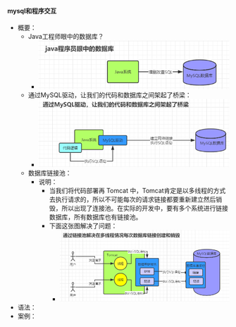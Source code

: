 #### mysql和程序交互

- 概要：
    - Java工程师眼中的数据库？
        - ![java程序员眼中的数据库](./img/20201202191735.png)
    - 通过MySQL驱动，让我们的代码和数据库之间架起了桥梁：
        - ![代码通过驱动链接数据库](./img/20201203021748.png)
    - 数据库链接池：
        - 说明：
            - 当我们将代码部署再 Tomcat 中，Tomcat肯定是以多线程的方式去执行请求的，所以不可能每次的请求链接都要重新建立然后销毁，所以出现了连接池。在实际的开发中，要有多个系统进行链接数据库，所有数据库也有链接池。
            - 下面这张图解决了问题：
                - ![线程池](./img/20201203024854.png)
- 语法：
- 案例：
